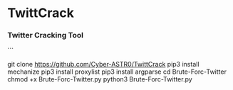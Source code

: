 # TwittCrack
<h3>Twitter Cracking Tool</h3>
```

git clone https://github.com/Cyber-ASTR0/TwittCrack
pip3 install mechanize
pip3 install proxylist
pip3 install argparse
cd Brute-Forc-Twitter
chmod +x Brute-Forc-Twitter.py
python3 Brute-Forc-Twitter.py

```
